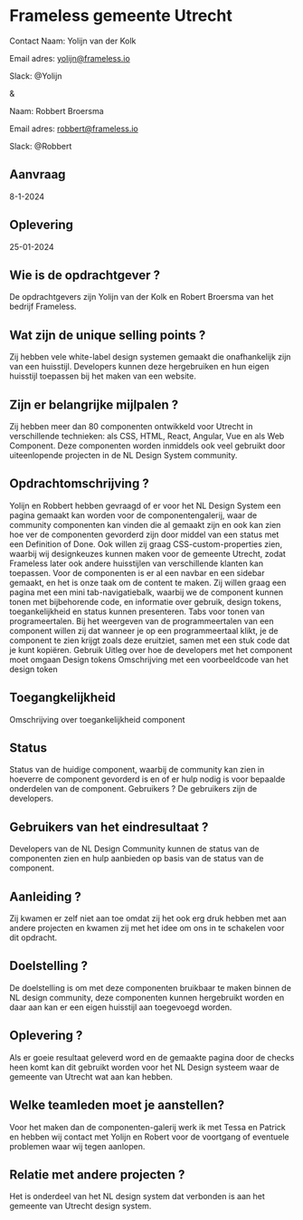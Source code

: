 # Frameless gemeente Utrecht

Contact
Naam: Yolijn van der Kolk

Email adres: yolijn@frameless.io

Slack: @Yolijn

&

Naam: Robbert Broersma

Email adres: robbert@frameless.io

Slack: @Robbert

## Aanvraag 

8-1-2024							

## Oplevering 

25-01-2024


## Wie is de opdrachtgever ?

De opdrachtgevers zijn Yolijn van der Kolk en Robert Broersma van het bedrijf Frameless.

## Wat zijn de unique selling points ?

Zij hebben vele white-label design systemen gemaakt die onafhankelijk zijn van een huisstijl. Developers kunnen deze hergebruiken en hun eigen huisstijl toepassen bij het maken van een website.

## Zijn er belangrijke mijlpalen ?

Zij hebben meer dan 80 componenten ontwikkeld voor Utrecht in verschillende technieken: als CSS, HTML, React, Angular, Vue en als Web Component. Deze componenten worden inmiddels ook veel gebruikt door uiteenlopende projecten in de NL Design System community.


## Opdrachtomschrijving ?

Yolijn en Robbert hebben gevraagd of er voor het NL Design System een pagina gemaakt kan worden voor de componentengalerij, waar de community componenten kan vinden die al gemaakt zijn en ook kan zien hoe ver de componenten gevorderd zijn door middel van een status met een Definition of Done. Ook willen zij graag CSS-custom-properties zien, waarbij wij designkeuzes kunnen maken voor de gemeente Utrecht, zodat Frameless later ook andere huisstijlen van verschillende klanten kan toepassen. Voor de componenten is er al een navbar en een sidebar gemaakt, en het is onze taak om de content te maken. Zij willen graag een pagina met een mini tab-navigatiebalk, waarbij we de component kunnen tonen met bijbehorende code, en informatie over gebruik, design tokens, toegankelijkheid en status kunnen presenteren.
Tabs voor tonen van programeertalen.
Bij het weergeven van de programmeertalen van een component willen zij dat wanneer je op een programmeertaal klikt, je de component te zien krijgt zoals deze eruitziet, samen met een stuk code dat je kunt kopiëren.
Gebruik
Uitleg over hoe de developers met het component moet omgaan
Design tokens
Omschrijving met een voorbeeldcode van het design token

## Toegangkelijkheid
Omschrijving over toegankelijkheid component

## Status
Status van de huidige component, waarbij de community kan zien in hoeverre de component gevorderd is en of er hulp nodig is voor bepaalde onderdelen van de component.
Gebruikers ?
De gebruikers zijn de developers.

## Gebruikers van het eindresultaat ?
Developers van de NL Design Community kunnen de status van de componenten zien en hulp aanbieden op basis van de status van de component.

## Aanleiding ?
Zij kwamen er zelf niet aan toe omdat zij het ook erg druk hebben met aan andere projecten en kwamen zij met het idee om ons in te schakelen voor dit opdracht.

## Doelstelling ?
De doelstelling is om met deze componenten bruikbaar te maken binnen de NL design community, deze componenten kunnen hergebruikt worden en daar aan kan er een eigen huisstijl aan toegevoegd worden.

## Oplevering ?
Als er goeie resultaat geleverd word en de gemaakte pagina door de checks heen komt kan dit gebruikt worden voor het NL Design systeem waar de gemeente van Utrecht wat aan kan hebben.

## Welke teamleden moet je aanstellen? 
Voor het maken dan de componenten-galerij werk ik met Tessa en Patrick en hebben wij contact met Yolijn en Robert voor de voortgang of eventuele problemen waar wij tegen aanlopen.

## Relatie met andere projecten ?
Het is onderdeel van het NL design system dat verbonden is aan het gemeente van Utrecht design system.

